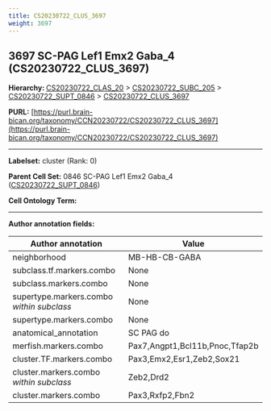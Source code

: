 ```yaml
---
title: CS20230722_CLUS_3697
weight: 3697
---
```

## 3697 SC-PAG Lef1 Emx2 Gaba_4 (CS20230722_CLUS_3697)
<b>Hierarchy: </b>
[CS20230722_CLAS_20](../CS20230722_CLAS_20) >
[CS20230722_SUBC_205](../CS20230722_SUBC_205) >
[CS20230722_SUPT_0846](../CS20230722_SUPT_0846) >
[CS20230722_CLUS_3697](../CS20230722_CLUS_3697)

**PURL:** [https://purl.brain-bican.org/taxonomy/CCN20230722/CS20230722_CLUS_3697](https://purl.brain-bican.org/taxonomy/CCN20230722/CS20230722_CLUS_3697)

---


**Labelset:** cluster (Rank: 0)

**Parent Cell Set:** 0846 SC-PAG Lef1 Emx2 Gaba_4 ([CS20230722_SUPT_0846](../CS20230722_SUPT_0846))



**Cell Ontology Term:** 

[MARKER GENES.]: #


---

[TRANSFERRED ANNOTATIONS.]: #


[AUTHOR ANNOTATION FIELDS.]: #


**Author annotation fields:**

| Author annotation | Value |
|-------------------|-------|
|neighborhood|MB-HB-CB-GABA|
|subclass.tf.markers.combo|None|
|subclass.markers.combo|None|
|supertype.markers.combo _within subclass_|None|
|supertype.markers.combo|None|
|anatomical_annotation|SC PAG do|
|merfish.markers.combo|Pax7,Angpt1,Bcl11b,Pnoc,Tfap2b|
|cluster.TF.markers.combo|Pax3,Emx2,Esr1,Zeb2,Sox21|
|cluster.markers.combo _within subclass_|Zeb2,Drd2|
|cluster.markers.combo|Pax3,Rxfp2,Fbn2|
